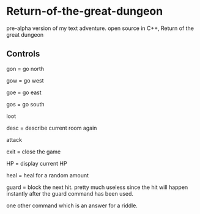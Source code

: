 # Return-of-the-great-dungeon
pre-alpha version of my text adventure. open source in C++, Return of the great dungeon

Controls
--------
gon = go north

gow = go west

goe = go east

gos = go south

loot

desc = describe current room again

attack

exit = close the game

HP = display current HP

heal = heal for a random amount

guard = block the next hit. pretty much useless since the hit will happen instantly after the guard command has been used.

one other command which is an answer for a riddle.

